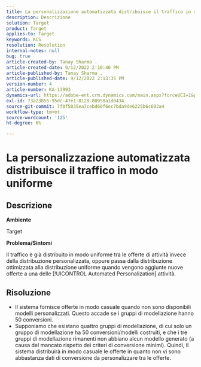 ```yaml
---
title: La personalizzazione automatizzata distribuisce il traffico in modo uniforme
description: Descrizione
solution: Target
product: Target
applies-to: Target
keywords: KCS
resolution: Resolution
internal-notes: null
bug: true
article-created-by: Tanay Sharma .
article-created-date: 9/12/2022 2:10:46 PM
article-published-by: Tanay Sharma .
article-published-date: 9/12/2022 2:13:35 PM
version-number: 4
article-number: KA-13993
dynamics-url: https://adobe-ent.crm.dynamics.com/main.aspx?forceUCI=1&pagetype=entityrecord&etn=knowledgearticle&id=e6ab04b1-a432-ed11-9db1-002248086735
exl-id: 73a23855-95dc-47e1-8128-80958a1d0434
source-git-commit: 7f0f5035ea7cebd60f6ec7bda9de6225b6c602a4
workflow-type: tm+mt
source-wordcount: '125'
ht-degree: 6%

---
```


# La personalizzazione automatizzata distribuisce il traffico in modo uniforme

## Descrizione


<b>Ambiente</b>

Target



<b>Problema/Sintomi</b>

Il traffico è già distribuito in modo uniforme tra le offerte di attività invece della distribuzione personalizzata, oppure passa dalla distribuzione ottimizzata alla distribuzione uniforme quando vengono aggiunte nuove offerte a una delle [!UICONTROL Automated Personalization] attività.


## Risoluzione


- Il sistema fornisce offerte in modo casuale quando non sono disponibili modelli personalizzati. Questo accade se i gruppi di modellazione hanno 50 conversioni.
- Supponiamo che esistano quattro gruppi di modellazione, di cui solo un gruppo di modellazione ha 50 conversioni/modelli costruiti, e che i tre gruppi di modellazione rimanenti non abbiano alcun modello generato (a causa del mancato rispetto dei criteri di conversione minimi). Quindi, il sistema distribuirà in modo casuale le offerte in quanto non vi sono abbastanza dati di conversione da personalizzare tra le offerte.
